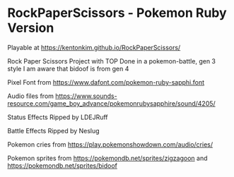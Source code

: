 # RockPaperScissors - Pokemon Ruby Version
Playable at https://kentonkim.github.io/RockPaperScissors/

Rock Paper Scissors Project with TOP
Done in a pokemon-battle, gen 3 style
I am aware that bidoof is from gen 4

Pixel Font from https://www.dafont.com/pokemon-ruby-sapphi.font

Audio files from https://www.sounds-resource.com/game_boy_advance/pokemonrubysapphire/sound/4205/

Status Effects Ripped by LDEJRuff

Battle Effects Ripped by Neslug

Pokemon cries from https://play.pokemonshowdown.com/audio/cries/

Pokemon sprites from https://pokemondb.net/sprites/zigzagoon and https://pokemondb.net/sprites/bidoof
